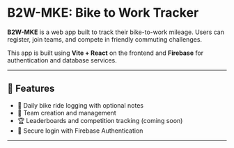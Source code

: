 # B2W-MKE: Bike to Work Tracker

**B2W-MKE** is a web app built to track their bike-to-work mileage. Users can register, join teams, and compete in friendly commuting challenges.

This app is built using **Vite + React** on the frontend and **Firebase** for authentication and database services.

---

## 🚀 Features

- 📅 Daily bike ride logging with optional notes
- 👥 Team creation and management
- 🏆 Leaderboards and competition tracking (coming soon)
- 🔐 Secure login with Firebase Authentication

---
